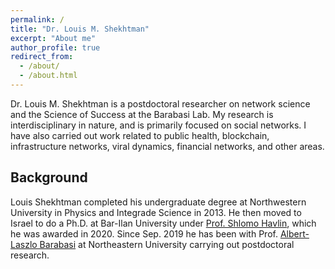 ```yaml
---
permalink: /
title: "Dr. Louis M. Shekhtman"
excerpt: "About me"
author_profile: true
redirect_from: 
  - /about/
  - /about.html
---
```


Dr. Louis M. Shekhtman is a postdoctoral researcher on network science and the Science of Success at the Barabasi Lab. My research is interdisciplinary in nature, and is primarily focused on social networks. I have also carried out work related to  public health, blockchain,  infrastructure networks, viral dynamics, financial networks, and other areas.

Background
------
Louis Shekhtman completed his undergraduate degree at Northwestern University in Physics and Integrade Science in 2013. He then moved to Israel to do a Ph.D. at Bar-Ilan University under [Prof. Shlomo Havlin](http://havlin.biu.ac.il), which he was awarded in 2020. Since  Sep. 2019 he has been with Prof. [Albert-Laszlo Barabasi](http://barabasilab.com) at Northeastern University carrying out postdoctoral research.
